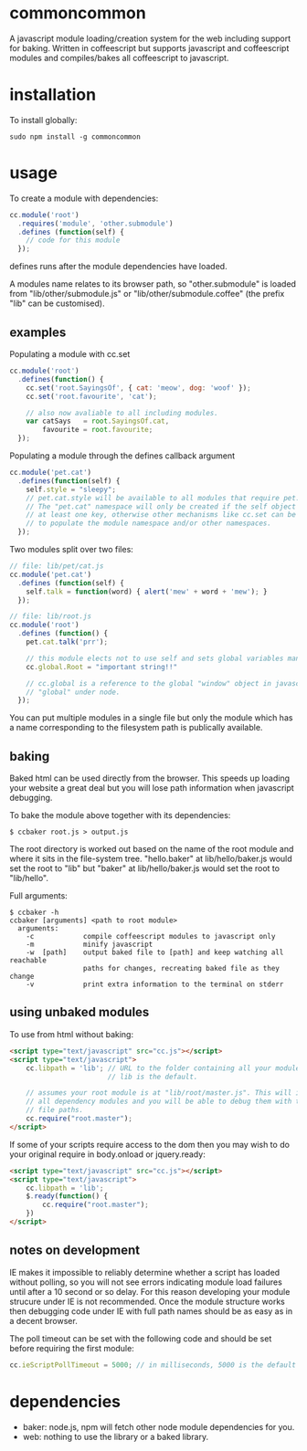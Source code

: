 commoncommon
============

A javascript module loading/creation system for the web including support for baking. Written in coffeescript but supports javascript and coffeescript modules and compiles/bakes all coffeescript to javascript.

installation
============

To install globally:

    sudo npm install -g commoncommon

usage
=====
To create a module with dependencies:
```javascript
cc.module('root')
  .requires('module', 'other.submodule')
  .defines (function(self) {
    // code for this module
  });
```
defines runs after the module dependencies have loaded.

A modules name relates to its browser path, so "other.submodule" is loaded from "lib/other/submodule.js" or "lib/other/submodule.coffee" (the prefix "lib" can be customised).

examples
--------
Populating a module with cc.set
```javascript
cc.module('root')
  .defines(function() {
    cc.set('root.SayingsOf', { cat: 'meow', dog: 'woof' });
    cc.set('root.favourite', 'cat');

    // also now avaliable to all including modules.
    var catSays   = root.SayingsOf.cat,
        favourite = root.favourite;
  });
```

Populating a module through the defines callback argument
```javascript
cc.module('pet.cat')
  .defines(function(self) {
    self.style = "sleepy";
    // pet.cat.style will be available to all modules that require pet.cat
    // The "pet.cat" namespace will only be created if the self object contains
    // at least one key, otherwise other mechanisms like cc.set can be used
    // to populate the module namespace and/or other namespaces.
  });
```

Two modules split over two files:
```javascript
// file: lib/pet/cat.js
cc.module('pet.cat')
  .defines (function(self) {
    self.talk = function(word) { alert('mew' + word + 'mew'); }
  });
```

```javascript
// file: lib/root.js
cc.module('root')
  .defines (function() {
    pet.cat.talk('prr');

    // this module elects not to use self and sets global variables manually.
    cc.global.Root = "important string!!"

    // cc.global is a reference to the global "window" object in javascript, or
    // "global" under node.
  });
```

You can put multiple modules in a single file but only the module which has a name corresponding to the filesystem path is publically available.

baking
------
Baked html can be used directly from the browser. This speeds up loading your website a great deal but you will lose path information when javascript debugging. 

To bake the module above together with its dependencies:

```shell
$ ccbaker root.js > output.js
```

The root directory is worked out based on the name of the root module and where it sits in the file-system tree. "hello.baker" at lib/hello/baker.js would set the root to "lib" but "baker" at lib/hello/baker.js would set the root to "lib/hello".

Full arguments:
```shell
$ ccbaker -h
ccbaker [arguments] <path to root module>
  arguments:
    -c            compile coffeescript modules to javascript only
    -m            minify javascript
    -w  [path]    output baked file to [path] and keep watching all reachable
                  paths for changes, recreating baked file as they change
    -v            print extra information to the terminal on stderr
```

using unbaked modules
---------------------
To use from html without baking:
```html
<script type="text/javascript" src="cc.js"></script>
<script type="text/javascript">
    cc.libpath = 'lib'; // URL to the folder containing all your modules.
                        // lib is the default.

    // assumes your root module is at "lib/root/master.js". This will in turn load
    // all dependency modules and you will be able to debug them with their full
    // file paths.
    cc.require("root.master");
</script>
```

If some of your scripts require access to the dom then you may wish to do your original require in body.onload or jquery.ready:
```html
<script type="text/javascript" src="cc.js"></script>
<script type="text/javascript">
    cc.libpath = 'lib';
    $.ready(function() {
        cc.require("root.master");
    })
</script>
```

notes on development
--------------------
IE makes it impossible to reliably determine whether a script has loaded without polling, so you will not see errors indicating module load failures until after a 10 second or so delay. For this reason developing your module strucure under IE is not recommended. Once the module structure works then debugging code under IE with full path names should be as easy as in a decent browser.

The poll timeout can be set with the following code and should be set before requiring the first module:

```javascript
cc.ieScriptPollTimeout = 5000; // in milliseconds, 5000 is the default
```

dependencies
============
 * baker: node.js, npm will fetch other node module dependencies for you.
 * web: nothing to use the library or a baked library.
